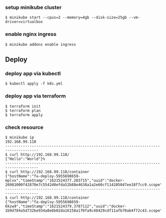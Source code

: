 ### setup minikube cluster
`$ minikube start --cpus=2 --memory=4gb --disk-size=25gb --vm-driver=virtualbox`
### enable nginx ingress
`$ minikube addons enable ingress`
## Deploy
### deploy app via kubectl
`$ kubectl apply -f k8s.yml`
### deploy app via terraform
```
$ terraform init
$ terraform plan
$ terraform apply  
```
### check resource
```
$ minikube ip
192.168.99.118
-------------------------------------------------------------------------------------
$ curl http://192.168.99.118/
{"Hello":"World"}%
-------------------------------------------------------------------------------------
$ curl http://192.168.99.118/container
{"hostName":"fa-deploy-5955698659-mplvx","timeStamp":"1621524377.203715","uuid":"docker-26981000f42870e7c5542d0efda52b88e4638a1a2e60cf114205047ee18f7cc9.scope"}%
-------------------------------------------------------------------------------------
$ curl http://192.168.99.118/container
{"hostName":"fa-deploy-5955698659-6kzw9","timeStamp":"1621524379.3787112","uuid":"docker-1b9d784a5d732be934a8e6b02da16158a1f0fa9c48429cdf11afb70ab4f72c43.scope"}%
```
